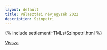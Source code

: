 ```yaml
---
layout: default
title: Választási névjegyzék 2022
description: Szinpetri
---
```


{% include settlementHTMLs/Szinpetri.html %}

[Vissza](./)